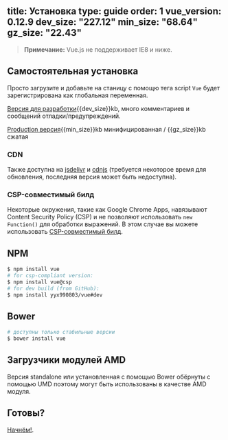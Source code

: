 title: Установка
type: guide
order: 1
vue_version: 0.12.9
dev_size: "227.12"
min_size: "68.64"
gz_size: "22.43"
---

> **Примечание:** Vue.js не поддерживает IE8 и ниже.

## Самостоятельная установка

Просто загрузите и добавьте на станицу с помощю тега script `Vue` будет зарегистрирована как глобальная переменная.

<div id="downloads">
<a class="button" href="https://raw.github.com/yyx990803/vue/{{vue_version}}/dist/vue.js" download>Версия для разработки</a><span class="light info">{{dev_size}}kb, много комментариев и сообщений отладки/предупреждений.</span>

<a class="button" href="https://raw.github.com/yyx990803/vue/{{vue_version}}/dist/vue.min.js" download>Production версия</a><span class="light info">{{min_size}}kb минифицированная / {{gz_size}}kb сжатая</span>
</div>

### CDN

Также доступна на [jsdelivr](//cdn.jsdelivr.net/vue/{{vue_version}}/vue.min.js) и [cdnjs](//cdnjs.cloudflare.com/ajax/libs/vue/{{vue_version}}/vue.min.js) (требуется некоторое время для обновления, последняя версия может быть недоступна).

### CSP-совместимый билд

Некоторые окружения, такие как Google Chrome Apps, навязывают Content Security Policy (CSP) и не позволяют использовать `new Function()` для обработки выражений. В этом случае вы можете использовать [CSP-совместимый билд](https://github.com/yyx990803/vue/tree/csp/dist).

## NPM

``` bash
$ npm install vue
# for csp-compliant version:
$ npm install vue@csp
# for dev build (from GitHub):
$ npm install yyx990803/vue#dev
```

## Bower

``` bash
# доступны только стабильные версии
$ bower install vue
```

## Загрузчики модулей AMD 

Версия standalone или установленная с помощью Bower обёрнуты с помощью UMD поэтому могут быть использованы в качестве AMD модуля.

## Готовы?

[Начнём!](/guide/).

